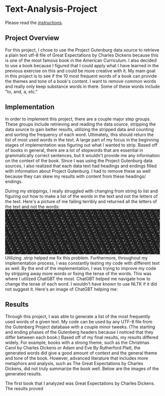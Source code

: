 # Text-Analysis-Project
 
Please read the [instructions](instructions.md).

## Project Overview
For this project, I chose to use the Project Gutenburg data source to retrieve a plain text utf-8 file of Great Expectations by Charles Dickens because this is one of the most famous book in the American Curriculum. I also decided to use a book because I figured that I could apply what I have learned in the previous exercise on this and could be more creative with it. My main goal in this project is to see if the 10 most frequent words of a book can provide the themes and tone of a book's content. I want to remove common words and really only keep substance words in there. Some of these words include "to, and, a, etc." 

## Implementation
In order to implement this project, there are a couple major step groups. These groups include retrieving and reading the data source, stripping the data source to gain better results, utilizing the stripped data and counting and sorting the frequency of each word. Ultimately, this should return the list of most used words in the text. A large part of my focus in the beginning stages of implementation was figuring out what I wanted to strip. Based off of books in general, there are a lot of stopwords that are essential in grammatically correct sentences, but it wouldn't provide me any information on the context of the book. Since I was using the Project Gutenburg data sources, I also realized that each data text had headings and endings filled with information about Project Gutenburg. I had to remove these as well because they can skew my results with content from these headings/ endings. 

During my strippings, I really struggled with changing from string to list and figuring out how to make a list of the words in the text and not the letters of the text. Here's a picture of me failing terribly and returned all the letters of the text and not the words:
![Screenshot of each letter in list form](images/listerror.JPG) 
Utilizing .strip helped me fix this problem. Furthermore, throughout my implementation process, I was constantly testing my code with different text as well. By the end of the implementation, I was trying to improve my code by stripping away more words or fixing the tense of the words. This was where I utilized ChatGBT the most. ChatGBT helped me navigate how to change the tense of each word. I wouldn't have known to use NLTK if it did not suggest it. Here's an image of ChatGBT helping me: 

## Results
Through this project, I was able to generate a list of the most frequently used words of a given text. My code can be used by any UTF-8 file from the Gutenberg Project database with a couple minor tweeks. (The starting and ending phases of the Gutenberg headers because I noticed that they differ between each book.) Based off of my final results, my results differed widely. For example, books with a strong theme, such as the Christmas Carol by Charles Dickens or Adam and Eve By Rutherford Platt, the generated words did give a good amount of context and the general theme and tone of the book. However, advanced literature that includes more metaphors and analysis, such as The Great Expectations by Charles Dickens, did not truly summarize the book well. Below are the images of the generated results. 

The first book that I analyzed was Great Expectations by Charles Dickens. The results proved
